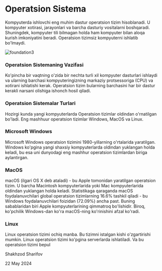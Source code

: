 # Operatsion Sistema

Kompyuterda ishlovchi eng muhim dastur operatsion tizim hisoblanadi. U kompyuter xotirasi, jarayonlari va barcha dasturiy vositalarni boshqaradi. Shuningdek, kompyuter tili bilmagan holda ham kompyuter bilan aloqa kurish imkoniyatini beradi. Operatsion tizimsiz kompyuterni ishlatib bo'lmaydi.

![foundation3](/images/foundation3.webp)

### Operatsion Sistemaning Vazifasi

Ko'pincha bir vaqtning o'zida bir nechta turli xil kompyuter dasturlari ishlaydi va ularning barchasi kompyuteringizning markaziy protsessoriga (CPU) va xotirani ishlatishi kerak. Operatsion tizim bularning barchasini har bir dastur kerakli narsani olishiga ishonch hosil qiladi.

### Operatsion Sistemalar Turlari

Hozirgi kunda yangi kompyuterlarda Operatsion tizimlar oldindan o'rnatilgan bo'ladi. Eng mashhuur operatsion tizimlar Windows, MacOS va Linux.

### Microsoft Windows

Microsoft Windows operatsion tizimini 1980-yillarning o'rtalarida yaratilgan. Windows ko'pgina yangi shaxsiy kompyuterlarda oldindan yuklangan holda keladi, bu esa uni dunyodagi eng mashhur operatsion tizimlardan biriga aylantirgan.

### MacOS

macOS (ilgari OS X deb ataladi) - bu Apple tomonidan yaratilgan operatsion tizim. U barcha Macintosh kompyuterlarida yoki Mac kompyuterlarida oldindan yuklangan holda keladi. Statistikaga qaraganda macOS foydalanuvchilari global operatsion tizimlarning 16.6% tashkil qiladi - bu Windows foydalanuvchilari foizidan (72.09%) ancha past. Buning sabablaridan biri Apple kompyuterlarining qimmatroq bo'lishidir. Biroq, ko'pchilik Windows-dan ko'ra macOS-ning ko'rinishini afzal ko'radi.

### Linux

Linux operatsion tizimi ochiq manba. Bu tizimni istalgan kishi o'zgartirishi mumkin. Linux operatsion tizimi ko'pgina serverlarda ishlatiladi. Va bu operatsion tizimi bepul

<div class="footer">
    <p>Shakhzod Sharifov</p>
    <p>22 May 2024</p>
</div>
